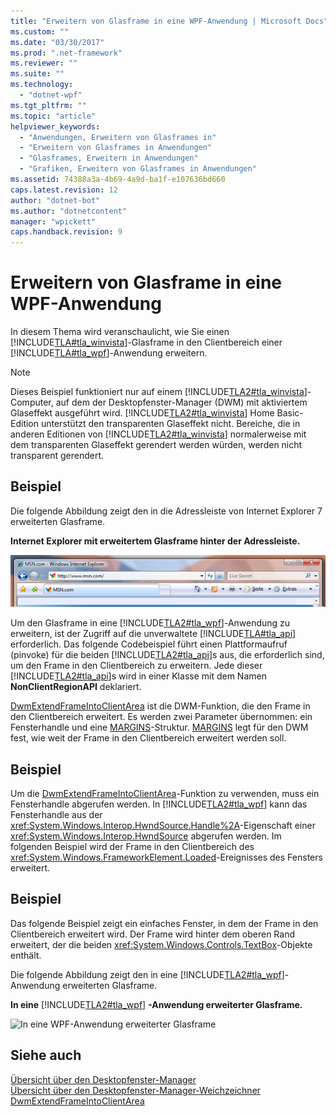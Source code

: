 ```yaml
---
title: "Erweitern von Glasframe in eine WPF-Anwendung | Microsoft Docs"
ms.custom: ""
ms.date: "03/30/2017"
ms.prod: ".net-framework"
ms.reviewer: ""
ms.suite: ""
ms.technology: 
  - "dotnet-wpf"
ms.tgt_pltfrm: ""
ms.topic: "article"
helpviewer_keywords: 
  - "Anwendungen, Erweitern von Glasframes in"
  - "Erweitern von Glasframes in Anwendungen"
  - "Glasframes, Erweitern in Anwendungen"
  - "Grafiken, Erweitern von Glasframes in Anwendungen"
ms.assetid: 74388a3a-4b69-4a9d-ba1f-e107636bd660
caps.latest.revision: 12
author: "dotnet-bot"
ms.author: "dotnetcontent"
manager: "wpickett"
caps.handback.revision: 9
---
```

# Erweitern von Glasframe in eine WPF-Anwendung
In diesem Thema wird veranschaulicht, wie Sie einen [!INCLUDE[TLA#tla_winvista](../../../../includes/tlasharptla-winvista-md.md)]\-Glasframe in den Clientbereich einer [!INCLUDE[TLA#tla_wpf](../../../../includes/tlasharptla-wpf-md.md)]\-Anwendung erweitern.  
  
> [!NOTE]
>  Dieses Beispiel funktioniert nur auf einem [!INCLUDE[TLA2#tla_winvista](../../../../includes/tla2sharptla-winvista-md.md)]\-Computer, auf dem der Desktopfenster\-Manager \(DWM\) mit aktiviertem Glaseffekt ausgeführt wird.  [!INCLUDE[TLA2#tla_winvista](../../../../includes/tla2sharptla-winvista-md.md)] Home Basic\-Edition unterstützt den transparenten Glaseffekt nicht.  Bereiche, die in anderen Editionen von [!INCLUDE[TLA2#tla_winvista](../../../../includes/tla2sharptla-winvista-md.md)] normalerweise mit dem transparenten Glaseffekt gerendert werden würden, werden nicht transparent gerendert.  
  
## Beispiel  
 Die folgende Abbildung zeigt den in die Adressleiste von Internet Explorer 7 erweiterten Glasframe.  
  
 ****Internet Explorer mit erweitertem Glasframe hinter der Adressleiste.****  
  
 ![IE7 mit sich hinter die Adressleiste ausdehnendem Glasrahmen](../../../../docs/framework/wpf/graphics-multimedia/media/ie7glasstopbar.PNG "IE7glasstopbar")  
  
 Um den Glasframe in eine [!INCLUDE[TLA2#tla_wpf](../../../../includes/tla2sharptla-wpf-md.md)]\-Anwendung zu erweitern, ist der Zugriff auf die unverwaltete [!INCLUDE[TLA#tla_api](../../../../includes/tlasharptla-api-md.md)] erforderlich.  Das folgende Codebeispiel führt einen Plattformaufruf \(pinvoke\) für die beiden [!INCLUDE[TLA2#tla_api](../../../../includes/tla2sharptla-api-md.md)]s aus, die erforderlich sind, um den Frame in den Clientbereich zu erweitern.  Jede dieser [!INCLUDE[TLA2#tla_api](../../../../includes/tla2sharptla-api-md.md)]s wird in einer Klasse mit dem Namen **NonClientRegionAPI** deklariert.  
  
<!-- TODO: review snippet reference  [!CODE [AvalonClientGlass#DWMExtendFramePInvokeAPI](AvalonClientGlass#DWMExtendFramePInvokeAPI)]  -->  
  
 [DwmExtendFrameIntoClientArea](_udwm_dwmextendframeintoclientarea) [](_udwm_dwmextendframeintoclientarea) ist die DWM\-Funktion, die den Frame in den Clientbereich erweitert.  Es werden zwei Parameter übernommen: ein Fensterhandle und eine [MARGINS](inet_MARGINS)\-Struktur.  [MARGINS](inet_MARGINS) legt für den DWM fest, wie weit der Frame in den Clientbereich erweitert werden soll.  
  
## Beispiel  
 Um die [DwmExtendFrameIntoClientArea](_udwm_dwmextendframeintoclientarea)\-Funktion zu verwenden, muss ein Fensterhandle abgerufen werden.  In [!INCLUDE[TLA2#tla_wpf](../../../../includes/tla2sharptla-wpf-md.md)] kann das Fensterhandle aus der <xref:System.Windows.Interop.HwndSource.Handle%2A>\-Eigenschaft einer <xref:System.Windows.Interop.HwndSource> abgerufen werden.  Im folgenden Beispiel wird der Frame in den Clientbereich des <xref:System.Windows.FrameworkElement.Loaded>\-Ereignisses des Fensters erweitert.  
  
<!-- TODO: review snippet reference  [!CODE [AvalonClientGlass#AvalonGlassOnLoadedCSharp](AvalonClientGlass#AvalonGlassOnLoadedCSharp)]  -->  
  
## Beispiel  
 Das folgende Beispiel zeigt ein einfaches Fenster, in dem der Frame in den Clientbereich erweitert wird.  Der Frame wird hinter dem oberen Rand erweitert, der die beiden <xref:System.Windows.Controls.TextBox>\-Objekte enthält.  
  
<!-- TODO: review snippet reference  [!CODE [AvalonClientGlass#AvalonGlassFullWindowXAML](AvalonClientGlass#AvalonGlassFullWindowXAML)]  -->  
  
 Die folgende Abbildung zeigt den in eine [!INCLUDE[TLA2#tla_wpf](../../../../includes/tla2sharptla-wpf-md.md)]\-Anwendung erweiterten Glasframe.  
  
 **In eine**  [!INCLUDE[TLA2#tla_wpf](../../../../includes/tla2sharptla-wpf-md.md)] **\-Anwendung erweiterter Glasframe.**  
  
 ![In eine WPF&#45;Anwendung erweiterter Glasframe](../../../../docs/framework/wpf/graphics-multimedia/media/wpfextendedglassintoclient.png "WPFextendedGlassIntoClient")  
  
## Siehe auch  
 [Übersicht über den Desktopfenster\-Manager](_udwm_overview)   
 [Übersicht über den Desktopfenster\-Manager\-Weichzeichner](_udwm_blur_ovw)   
 [DwmExtendFrameIntoClientArea](_udwm_dwmextendframeintoclientarea)